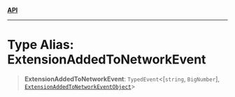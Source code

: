 [**API**](../../../README.md)

***

# Type Alias: ExtensionAddedToNetworkEvent

> **ExtensionAddedToNetworkEvent**: `TypedEvent`\<\[`string`, `BigNumber`\], [`ExtensionAddedToNetworkEventObject`](../interfaces/ExtensionAddedToNetworkEventObject.md)\>
